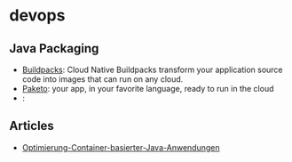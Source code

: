 # devops

## Java Packaging

- [Buildpacks](https://buildpacks.io/): Cloud Native Buildpacks
transform your application source code into images that can run on any cloud.
- [Paketo](https://paketo.io/): your app, in your favorite language, ready to run in the cloud
- []():



## Articles

- [Optimierung-Container-basierter-Java-Anwendungen](https://www.heise.de/ratgeber/Optimierung-Container-basierter-Java-Anwendungen-5048312.html)
